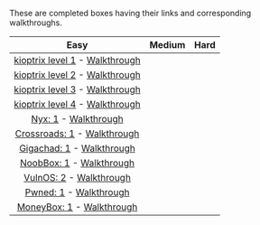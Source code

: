 These are completed boxes having their links and corresponding walkthroughs.

|**Easy**|**Medium**|**Hard**|
|:---:|:---:|:---:|
|[kioptrix level 1](https://www.vulnhub.com/entry/kioptrix-level-1-1,22/) - [Walkthrough]()|||
|[kioptrix level 2](https://www.vulnhub.com/entry/kioptrix-level-11-2,23/) - [Walkthrough]()|||
|[kioptrix level 3](https://www.vulnhub.com/entry/kioptrix-level-12-3,24/) - [Walkthrough]()|||
|[kioptrix level 4](https://www.vulnhub.com/entry/kioptrix-level-13-4,25/) - [Walkthrough]()|||
|[Nyx: 1](https://www.vulnhub.com/entry/nyx-1,535/) - [Walkthrough]()|||
|[Crossroads: 1](https://www.vulnhub.com/entry/crossroads-1,659/) - [Walkthrough]()|||
|[Gigachad: 1](https://www.vulnhub.com/entry/gigachad-1,657/) - [Walkthrough](https://systemweakness.com/vulnhub-gigachad-walkthrough-df8f6993c876)|||
|[NoobBox: 1](https://www.vulnhub.com/entry/noobbox-1,664/) - [Walkthrough]()|||
|[VulnOS: 2](https://www.vulnhub.com/entry/vulnos-2,147/) - [Walkthrough]()|||
|[Pwned: 1](https://www.vulnhub.com/entry/pwned-1,507/) - [Walkthrough]()|||
|[MoneyBox: 1](https://www.vulnhub.com/entry/moneybox-1,653/) - [Walkthrough]()|||
